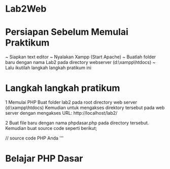 # Lab2Web
# Persiapan Sebelum Memulai Praktikum
  ~ Siapkan text editor
  ~ Nyalakan Xampp (Start Apache)
  ~ Buatlah folder baru dengan nama Lab2 pada directory webserver (d:\xampp\htdocs)
  ~ Lalu ikutilah langkah langkah pratikum ini
  
# Langkah langkah pratikum
1 Memulai PHP
Buat folder lab2 pada root directory web server (d:\xampp\htdocs)
Kemudian untuk mengakses direktory tersebut pada web server dengan mengakses URL:
http://localhost/lab2/

2 Buat file baru dengan nama phpdasar.php pada directory tersebut. Kemudian buat source code seperti
berikut;

// source code PHP Anda
'''
<!DOCTYPE html>
<html lang="en">
<head>
<meta charset="UTF-8">
<title>PHP Dasar</title>
</head>
<body>
<h1>Belajar PHP Dasar</h1>
<?php
echo "Hello World";
?>
</body>
</html>
